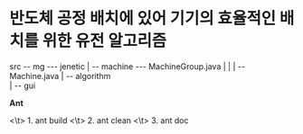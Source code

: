 <h1> 반도체 공정 배치에 있어 기기의 효율적인 배치를 위한 유전 알고리즘 </h1>

src -- mg --- jenetic
	   |
 	    -- machine --- MachineGroup.java
	   |           |
           |            -- Machine.java
           | 
            -- algorithm   
           | 
   	    -- gui


<b> Ant </b>

<\t>	1. ant build
<\t>	2. ant clean
<\t>	3. ant doc


